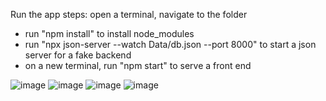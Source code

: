 Run the app steps:
open a terminal, navigate to the folder 
 - run "npm install" to install node_modules
 - run "npx json-server --watch Data/db.json --port 8000" to start a json server for a fake backend
 - on a new terminal, run "npm start" to serve a front end

![image](https://user-images.githubusercontent.com/72329369/142348641-c6ed61da-4b8b-40ba-abe9-e1c5e82a9699.png)
![image](https://user-images.githubusercontent.com/72329369/142348660-583a9784-65a1-4d8f-b286-8a9bffaee176.png)
![image](https://user-images.githubusercontent.com/72329369/142348721-1bcf2eff-1e36-4626-829f-992f4b7cf507.png)
![image](https://user-images.githubusercontent.com/72329369/142348789-a2cca888-127a-4c7f-8ae9-b228e8fdb2fa.png)

